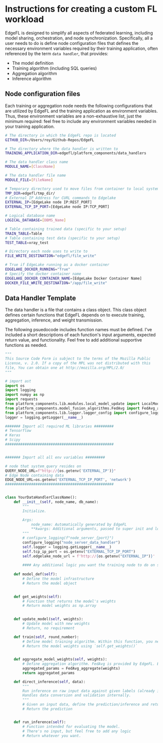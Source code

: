 # Instructions for creating a custom FL workload

EdgeFL is designed to simplify all aspects of federated learning, including
model sharing, orchestration, and node synchronization. Specifically,
all a user needs to do is define node configuration files that defines
the necessary environment variables required by their training application, 
often referenced by the term `data handler`, that provides:
- The model definition
- Training algorithm (including SQL queries)
- Aggregation algorithm
- Inference algorithm

## Node configuration files
Each training or aggregation node needs the following configurations that are utilized
by EdgeFL and the training application as environment variables. Thus, these environment
variables are a non-exhaustive list, just the minimum required: feel free to include any environment variables 
needed in your training application. 
```bash
# The directory in which the EdgeFL repo is located
GITHUB_DIR=/Users/roy/Github-Repos/EdgeFL

# The directory where the data handler is written to
TRAINING_APPLICATION_DIR=edgefl/platform_components/data_handlers

# The data handler class name
MODULE_NAME=[ClassName]

# The data handler file name
MODULE_FILE=[FileName]

# Temporary directory used to move files from container to local system
TMP_DIR=edgefl/tmp_dir/
# External IP Address for CURL commands to Edgelake
EXTERNAL_IP=[EdgeLake node IP:REST_PORT]
EXTERNAL_TCP_IP_PORT=[EdgeLake node IP:TCP_PORT]

# Logical database name
LOGICAL_DATABASE=[DBMS_Name]

# Table containing trained data (specific to your setup)
TRAIN_TABLE=Table 
# Table containing test data (specific to your setup)
TEST_TABLE=xray_test

# Directory each node uses to write to
FILE_WRITE_DESTINATION="edgefl/file_write"

# True if EdgeLake running as a docker container 
EDGELAKE_DOCKER_RUNNING="True"
# Specify the docker container name
EDGELAKE_DOCKER_CONTAINER_NAME=[EdgeLake Docker Container Name]
DOCKER_FILE_WRITE_DESTINATION="/app/file_write"
```

## Data Handler Template
The data handler is a file that contains a class object. This class object defines certain functions
that EdgeFL depends on to execute training, aggregation, inference, and weight transmission. 

The following psuedocode includes function names must be defined. I've included a short descriptions of each
function's input arguments, expected return value, and functionality. Feel free to add additional supportive
functions as needed. 

```python
"""
This Source Code Form is subject to the terms of the Mozilla Public
License, v. 2.0. If a copy of the MPL was not distributed with this
file, You can obtain one at http://mozilla.org/MPL/2.0/
"""

# import ast
import os
import logging
import numpy as np
import requests
from platform_components.lib.modules.local_model_update import LocalModelUpdate
from platform_components.model_fusion_algorithms.FedAvg import FedAvg_aggregate
from platform_components.lib.logger.logger_config import configure_logging
logger = logging.getLogger(__name__)

####### Import all required ML libraries #########
# Tensorflow
# Keras
# Scipy
##################################################


####### Import all all env variables #########

# node that system_query resides on
QUERY_NODE_URL=f"http://{os.getenv('EXTERNAL_IP')}"
# Edge Node containing data
EDGE_NODE_URL=os.getenv('EXTERNAL_TCP_IP_PORT', 'network')
##################################################


class YourDataHandlerClassName():
    def __init__(self, node_name, db_name):
        """
        Initialize.

        Args:
            node_name: Automatically generated by EdgeFL            
            **kwargs: Additional arguments, passed to super init and load_mnist_shard
        """
        # configure_logging(f"node_server_{port}")
        configure_logging("node_server_data_handler")
        self.logger = logging.getLogger(__name__)
        self.tcp_ip_port = os.getenv("EXTERNAL_TCP_IP_PORT")
        self.edgelake_node_url = f'http://{os.getenv("EXTERNAL_IP")}'
        
        #### Any additional logic you want the training node to do on startup
    
    def model_def(self):
        # Define the model infrastructure
        # Return the model object

    
    def get_weights(self):
        # Function that returns the model's weights
        # Return model weights as np.array

    
    def update_model(self, weights):
        # Update model with new weights
        # Return, no requirement

    def train(self, round_number):
        # Define model training algorithm. Within this function, you need to define the EdgeLake operator query.
        # Return the model weights using `self.get_weights()`
        

    def aggregate_model_weights(self, weights):
        # Define aggregation algorithm. FedAvg is provided by EdgeFL. Example below. 
        aggregated_params = FedAvg_aggregate(weights)
        return aggregated_params

    def direct_inference(self, data):
        """
        Run inference on raw input data against given labels (already in WINNIIO format).
        Handles data conversion and validation internally.
        """
        # Given an input data, define the prediction/inference and return the prediction.
        # Return the prediction


    def run_inference(self):
        # Function intended for evaluating the model. 
        # There's no input, but feel free to add any logic
        # Return whatever you want.

```
